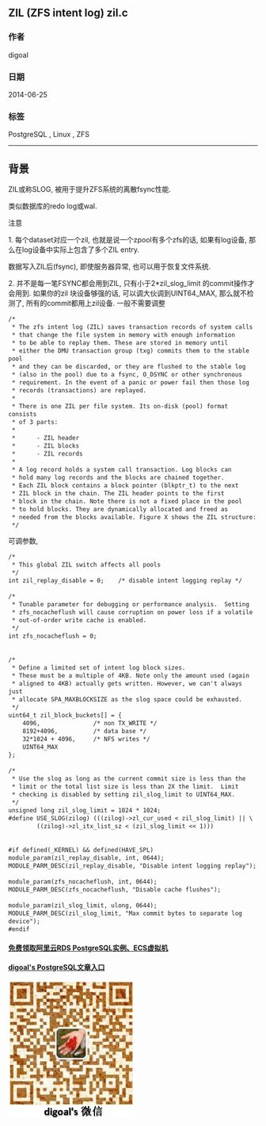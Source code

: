 ## ZIL (ZFS intent log) zil.c   
                                                                                                                                                                                     
### 作者                                                                                                                                                                                 
digoal                                                                                                                                                                                   
                                                                                                                                                                               
### 日期                                                                                                                                                                                                  
2014-06-25                                                                                                                                                                         
                                                                                                                                                                                
### 标签                                                                                                                                                                               
PostgreSQL , Linux , ZFS                                                                                                                                                                             
                                                                                                                                                                                                                 
----                                                                                                                                                                                         
                                                                                                                                                                                                                             
## 背景                
ZIL或称SLOG, 被用于提升ZFS系统的离散fsync性能.  
  
类似数据库的redo log或wal.  
  
注意  
  
1\. 每个dataset对应一个zil, 也就是说一个zpool有多个zfs的话, 如果有log设备, 那么在log设备中实际上包含了多个ZIL entry.  
  
数据写入ZIL后(fsync), 即使服务器异常, 也可以用于恢复文件系统.  
  
2\. 并不是每一笔FSYNC都会用到ZIL, 只有小于2*zil_slog_limit 的commit操作才会用到. 如果你的zil 块设备够强的话, 可以调大伙调到UINT64_MAX,  那么就不检测了, 所有的commit都用上zil设备. 一般不需要调整  
  
  
```  
/*  
 * The zfs intent log (ZIL) saves transaction records of system calls  
 * that change the file system in memory with enough information  
 * to be able to replay them. These are stored in memory until  
 * either the DMU transaction group (txg) commits them to the stable pool  
 * and they can be discarded, or they are flushed to the stable log  
 * (also in the pool) due to a fsync, O_DSYNC or other synchronous  
 * requirement. In the event of a panic or power fail then those log  
 * records (transactions) are replayed.  
 *  
 * There is one ZIL per file system. Its on-disk (pool) format consists  
 * of 3 parts:  
 *  
 *      - ZIL header  
 *      - ZIL blocks  
 *      - ZIL records  
 *  
 * A log record holds a system call transaction. Log blocks can  
 * hold many log records and the blocks are chained together.  
 * Each ZIL block contains a block pointer (blkptr_t) to the next  
 * ZIL block in the chain. The ZIL header points to the first  
 * block in the chain. Note there is not a fixed place in the pool  
 * to hold blocks. They are dynamically allocated and freed as  
 * needed from the blocks available. Figure X shows the ZIL structure:  
 */  
```  
  
可调参数,   
  
```  
/*  
 * This global ZIL switch affects all pools  
 */  
int zil_replay_disable = 0;    /* disable intent logging replay */  
  
/*  
 * Tunable parameter for debugging or performance analysis.  Setting  
 * zfs_nocacheflush will cause corruption on power loss if a volatile  
 * out-of-order write cache is enabled.  
 */  
int zfs_nocacheflush = 0;  
  
  
/*  
 * Define a limited set of intent log block sizes.  
 * These must be a multiple of 4KB. Note only the amount used (again  
 * aligned to 4KB) actually gets written. However, we can't always just  
 * allocate SPA_MAXBLOCKSIZE as the slog space could be exhausted.  
 */  
uint64_t zil_block_buckets[] = {  
    4096,               /* non TX_WRITE */  
    8192+4096,          /* data base */  
    32*1024 + 4096,     /* NFS writes */  
    UINT64_MAX  
};  
  
/*  
 * Use the slog as long as the current commit size is less than the  
 * limit or the total list size is less than 2X the limit.  Limit  
 * checking is disabled by setting zil_slog_limit to UINT64_MAX.  
 */  
unsigned long zil_slog_limit = 1024 * 1024;  
#define USE_SLOG(zilog) (((zilog)->zl_cur_used < zil_slog_limit) || \  
        ((zilog)->zl_itx_list_sz < (zil_slog_limit << 1)))  
  
  
#if defined(_KERNEL) && defined(HAVE_SPL)  
module_param(zil_replay_disable, int, 0644);  
MODULE_PARM_DESC(zil_replay_disable, "Disable intent logging replay");  
  
module_param(zfs_nocacheflush, int, 0644);  
MODULE_PARM_DESC(zfs_nocacheflush, "Disable cache flushes");  
  
module_param(zil_slog_limit, ulong, 0644);  
MODULE_PARM_DESC(zil_slog_limit, "Max commit bytes to separate log device");  
#endif  
```  
      
  
  
  
  
  
  
  
  
  
  
  
  
  
#### [免费领取阿里云RDS PostgreSQL实例、ECS虚拟机](https://free.aliyun.com/ "57258f76c37864c6e6d23383d05714ea")
  
  
#### [digoal's PostgreSQL文章入口](https://github.com/digoal/blog/blob/master/README.md "22709685feb7cab07d30f30387f0a9ae")
  
  
![digoal's weixin](../pic/digoal_weixin.jpg "f7ad92eeba24523fd47a6e1a0e691b59")
  
  
  
  
  
  
  

